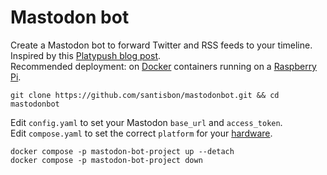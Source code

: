 # Mastodon bot

Create a Mastodon bot to forward Twitter and RSS feeds to your timeline.
Inspired by this [Platypush blog post](https://blog.platypush.tech/article/Create-a-Mastodon-bot-to-forward-Twitter-and-RSS-feeds-to-your-timeline).  
Recommended deployment: on [Docker](https://github.com/santisbon/guides/blob/main/setup/docker.md) containers running on a [Raspberry Pi](https://github.com/santisbon/guides/blob/main/setup/raspberry-pi.md).

```Shell
git clone https://github.com/santisbon/mastodonbot.git && cd mastodonbot
```

Edit ```config.yaml``` to set your Mastodon ```base_url``` and ```access_token```.  
Edit ```compose.yaml``` to set the correct ```platform``` for your [hardware](https://github.com/santisbon/guides/blob/main/setup/docker.md#architecture).  

```Shell
docker compose -p mastodon-bot-project up --detach
docker compose -p mastodon-bot-project down
```
